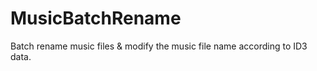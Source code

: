 # MusicBatchRename
Batch rename music files &amp; modify the music file name according to ID3 data.
